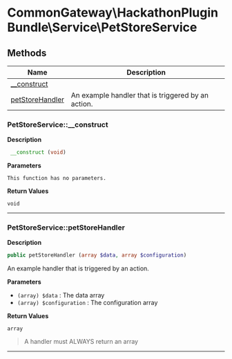 # CommonGateway\HackathonPluginBundle\Service\PetStoreService  







## Methods

| Name | Description |
|------|-------------|
|[__construct](#petstoreservice__construct)||
|[petStoreHandler](#petstoreservicepetstorehandler)|An example handler that is triggered by an action.|




### PetStoreService::__construct  

**Description**

```php
 __construct (void)
```

 

 

**Parameters**

`This function has no parameters.`

**Return Values**

`void`


<hr />


### PetStoreService::petStoreHandler  

**Description**

```php
public petStoreHandler (array $data, array $configuration)
```

An example handler that is triggered by an action. 

 

**Parameters**

* `(array) $data`
: The data array  
* `(array) $configuration`
: The configuration array  

**Return Values**

`array`

> A handler must ALWAYS return an array


<hr />

